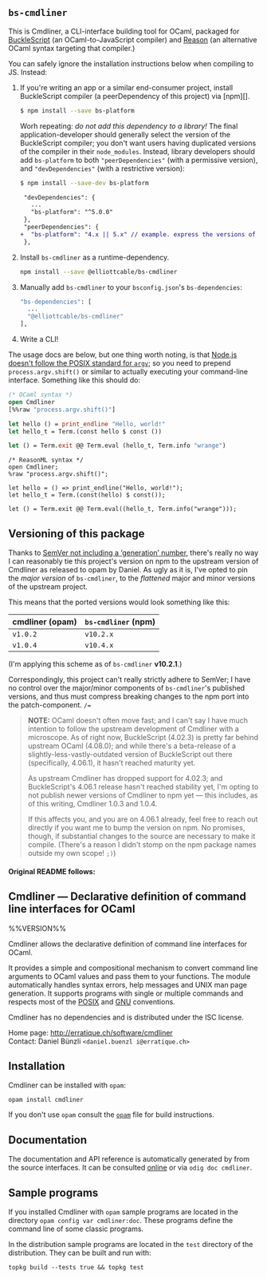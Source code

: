 `bs-cmdliner`
-------------
This is Cmdliner, a CLI-interface building tool for OCaml, packaged for
[BuckleScript][] (an OCaml-to-JavaScript compiler) and [Reason][] (an
alternative OCaml syntax targeting that compiler.)

You can safely ignore the installation instructions below when compiling
to JS. Instead:

1. If you're writing an app or a similar end-consumer project, install
   BuckleScript compiler (a peerDependency of this project) via [npm][].

   ```sh
   $ npm install --save bs-platform
   ```

   Worh repeating: _do not add this dependency to a library!_ The final
   application-developer should generally select the version of the
   BuckleScript compiler; you don't want users having duplicated
   versions of the compiler in their `node_modules`. Instead, library
   developers should add `bs-platform` to both `"peerDependencies"`
   (with a permissive version), and `"devDependencies"` (with a
   restrictive version):

   ```sh
   $ npm install --save-dev bs-platform
   ```

   ```diff
    "devDependencies": {
      ...
      "bs-platform": "^5.0.0"
    },
    "peerDependencies": {
   +  "bs-platform": "4.x || 5.x" // example. express the versions of BuckleScript you support here.
    },
   ```

2. Install `bs-cmdliner` as a runtime-dependency.

   ```sh
   npm install --save @elliottcable/bs-cmdliner
   ```

3. Manually add `bs-cmdliner` to your `bsconfig.json`'s
   `bs-dependencies`:

   ```sh
   "bs-dependencies": [
     ...
     "@elliottcable/bs-cmdliner"
   ],
   ```

4. Write a CLI!

The usage docs are below, but one thing worth noting, is that [Node.js
doesn't follow the POSIX standard for `argv`][process-argv]; so you need
to prepend `process.argv.shift()` or similar to actually executing your
command-line interface. Something like this should do:

```ocaml
(* OCaml syntax *)
open Cmdliner
[%%raw "process.argv.shift()"]

let hello () = print_endline "Hello, world!"
let hello_t = Term.(const hello $ const ())

let () = Term.exit @@ Term.eval (hello_t, Term.info "wrange")
```

```reason
/* ReasonML syntax */
open Cmdliner;
%raw "process.argv.shift()";

let hello = () => print_endline("Hello, world!");
let hello_t = Term.(const(hello) $ const());

let () = Term.exit @@ Term.eval((hello_t, Term.info("wrange")));
```

## Versioning of this package

Thanks to [SemVer not including a ‘generation’ number][semver-213],
there's really no way I can reasonably tie this project's version on npm
to the upstream version of Cmdliner as released to opam by Daniel. As
ugly as it is, I've opted to pin the _major version_ of `bs-cmdliner`,
to the _flattened_ major and minor versions of the upstream project.

This means that the ported versions would look something like this:

| cmdliner (opam) | `bs-cmdliner` (npm) |
| --------------- | ------------------- |
| `v1.0.2`        | `v10.2.x`           |
| `v1.0.4`        | `v10.4.x`           |

(I'm applying this scheme as of `bs-cmdliner` **v10.2.1**.)

Correspondingly, this project can't really strictly adhere to SemVer; I
have no control over the major/minor components of `bs-cmdliner`'s
published versions, and thus must compress breaking changes to the npm
port into the patch-component. `/=`

[semver-213]: https://github.com/semver/semver/issues/213#issuecomment-266914818 "A discussion around extending SemVer with an additional, human-focused major component"

> **NOTE:** OCaml doesn't often move fast; and I can't say I have much
> intention to follow the upstream development of Cmdliner with a
> microscope. As of right now, BuckleScript (4.02.3) is pretty far
> behind upstream OCaml (4.08.0); and while there's a beta-release of a
> slightly-less-vastly-outdated version of BuckleScript out there
> (specifically, 4.06.1), it hasn't reached maturity yet.
>
> As upstream Cmdliner has dropped support for 4.02.3; and
> BuckleScript's 4.06.1 release hasn't reached stability yet, I'm opting
> to not publish newer versions of Cmdliner to npm yet — this includes,
> as of this writing, Cmdliner 1.0.3 and 1.0.4.
>
> If this affects you, and you are on 4.06.1 already, feel free to reach
> out directly if you want me to bump the version on npm. No promises,
> though, if substantial changes to the source are necessary to make it
> compile. (There's a reason I didn't stomp on the npm package names
> outside my own scope! `;)`)

   [BuckleScript]: <https://bucklescript.github.io/>
   [Reason]: <https://reasonml.github.io/>
   [process-argv]: <https://nodejs.org/api/process.html#process_process_argv>

#### Original README follows:

Cmdliner — Declarative definition of command line interfaces for OCaml
-------------------------------------------------------------------------------
%%VERSION%%

Cmdliner allows the declarative definition of command line interfaces
for OCaml.

It provides a simple and compositional mechanism to convert command
line arguments to OCaml values and pass them to your functions. The
module automatically handles syntax errors, help messages and UNIX man
page generation. It supports programs with single or multiple commands
and respects most of the [POSIX][1] and [GNU][2] conventions.

Cmdliner has no dependencies and is distributed under the ISC license.

[1]: http://pubs.opengroup.org/onlinepubs/009695399/basedefs/xbd_chap12.html
[2]: http://www.gnu.org/software/libc/manual/html_node/Argument-Syntax.html

Home page: http://erratique.ch/software/cmdliner  
Contact: Daniel Bünzli `<daniel.buenzl i@erratique.ch>`


## Installation

Cmdliner can be installed with `opam`:

    opam install cmdliner

If you don't use `opam` consult the [`opam`](opam) file for build
instructions.


## Documentation

The documentation and API reference is automatically generated by from
the source interfaces. It can be consulted [online][doc] or via
`odig doc cmdliner`.

[doc]: http://erratique.ch/software/cmdliner/doc/Cmdliner


## Sample programs

If you installed Cmdliner with `opam` sample programs are located in
the directory `opam config var cmdliner:doc`. These programs define
the command line of some classic programs.

In the distribution sample programs are located in the `test`
directory of the distribution. They can be built and run with:

    topkg build --tests true && topkg test

